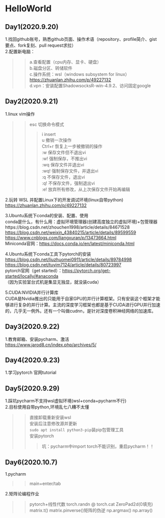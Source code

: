 # HelloWorld
## Day1(2020.9.20)
1.找回github账号，熟悉github页面、操作术语（repository、profile简介、gist要点、fork复刻、pull request求拉）<br>
2.配置新电脑：
>>a.查看配置（cpu内存、显卡、硬盘）<br>
>>b.磁盘分区、转储软件 <br>
>>c.操作系统：wsl（windows subsystem for linux） https://zhuanlan.zhihu.com/p/49227132<br> 
>>d.vpn：安装配置ShadowsocksR-win-4.9.2、访问固定google<br> 

## Day2(2020.9.21)
1.linux vim操作
>> esc 切换命令模式
>>> i  insert<br> 
>>> u  撤销一次操作<br> 
>>> Ctrl+r 恢复上一步被撤销的操作<br> 
>>>:w   保存文件但不退出vi<br> 
>>>:w!   强制保存，不推出vi<br> 
>>>:wq  保存文件并退出vi<br> 
>>>:wq! 强制保存文件，并退出vi<br> 
>>>:q  不保存文件，退出vi<br> 
>>>:q! 不保存文件，强制退出vi<br> 
>>>:e! 放弃所有修改，从上次保存文件开始再编辑<br> 

2.玩转 WSL 并配置Linux下的开发调试环境(linux自带python) https://zhuanlan.zhihu.com/p/49227132

3.Ubuntu系统下conda的安装、配置、使用<br>
conda是什么，有什么用：虚拟环境管理器(创建高度独立的虚拟环境)+包管理器https://blog.csdn.net/zhouchen1998/article/details/84671528
https://blog.csdn.net/weixin_43840215/article/details/89599559 <br>
https://www.cnblogs.com/liangxuran/p/13473664.html<br>
Miniconda官网：https://docs.conda.io/en/latest/miniconda.html <br>

4.Ubuntu系统下conda工具下pytorch的安装 <br>
https://blog.csdn.net/liuzhuomei0911/article/details/89784998 <br>
https://blog.csdn.net/tuyim7124/article/details/80723997 <br>
pytorch官网（get started）：https://pytorch.org/get-started/locally/#anaconda <br>
（因为实验室台式机是集显无独显，就没装cuda）

5.CUDA:NVIDIA并行计算库<br>
CUDA是Nvidia推出的只能用于自家GPU的并行计算框架。只有安装这个框架才能够进行复杂的并行计算。主流的深度学习框架也都是基于CUDA进行GPU并行加速的，几乎无一例外。还有一个叫做cudnn，是针对深度卷积神经网络的加速库。

## Day3(2020.9.22)
1.教育邮箱、安装pycharm、激活
https://www.jarod8.cn/index.php/archives/5/

## Day4(2020.9.23)
1.学习pytorch 官网tutorial

## Day5(2020.9.29)
1.踩坑pycharm不支持wsl虚拟环境(wsl+conda+pycharm不行)<br>
2.目标使用自带python,环境乱七八糟不太懂
>>直接卸载重新安装wsl<br>
>>安装后注意修改源并更新<br>
>>`sudo apt install python3-pip`装pip包管理工具<br>
>>安装pytorch
>>>坑：pycharm中import torch不能识别，重启pycharm！！

## Day6(2020.10.7)
1.pycharm
>>main+enter/tab  

2.矩阵论编程作业  
>>pytorch+线性代数
>>torch.randn @  torch.cat ZeroPad2d(0填充)  
>>matrix.t() matrix.pinverse()矩阵的伪逆
>>np.argmax() np.array()

